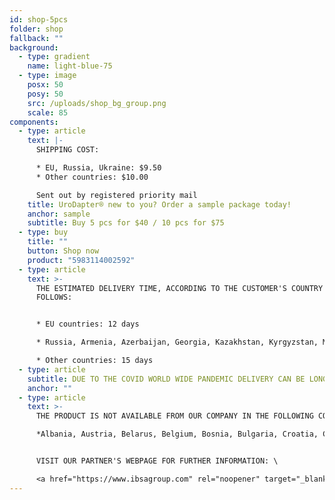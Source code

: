 ```yaml
---
id: shop-5pcs
folder: shop
fallback: ""
background:
  - type: gradient
    name: light-blue-75
  - type: image
    posx: 50
    posy: 50
    src: /uploads/shop_bg_group.png
    scale: 85
components:
  - type: article
    text: |-
      SHIPPING COST:

      * EU, Russia, Ukraine: $9.50
      * Other countries: $10.00

      Sent out by registered priority mail
    title: UroDapter® new to you? Order a sample package today!
    anchor: sample
    subtitle: Buy 5 pcs for $40 / 10 pcs for $75
  - type: buy
    title: ""
    button: Shop now
    product: "5983114002592"
  - type: article
    text: >-
      THE ESTIMATED DELIVERY TIME, ACCORDING TO THE CUSTOMER'S COUNTRY AS
      FOLLOWS:


      * EU countries: 12 days

      * Russia, Armenia, Azerbaijan, Georgia, Kazakhstan, Kyrgyzstan, Moldova, Tajikistan, Turkmenistan, Ukraine, Uzbekistan: 19 days

      * Other countries: 15 days
  - type: article
    subtitle: DUE TO THE COVID WORLD WIDE PANDEMIC DELIVERY CAN BE LONGER THAN USUAL.
    anchor: ""
  - type: article
    text: >-
      THE PRODUCT IS NOT AVAILABLE FROM OUR COMPANY IN THE FOLLOWING COUNTRIES:\

      *Albania, Austria, Belarus, Belgium, Bosnia, Bulgaria, Croatia, Czech Republic, Cyprus, Denmark, Estonia, Finland, France, Germany, Kosovo, Greece, Hungary, Ireland, Italy, Latvia, Lithuania, Luxembourg, North Macedonia, Malta, The Netherlands, Poland, Portugal, Romania, Serbia, Slovakia, Slovenia, Spain, Sweden, The United Kingdom, Turkey, Australia, New Zealand.* 


      VISIT OUR PARTNER'S WEBPAGE FOR FURTHER INFORMATION: \

      <a href="https://www.ibsagroup.com" rel="noopener" target="_blank">https://www.ibsagroup.com</a>
---
```

